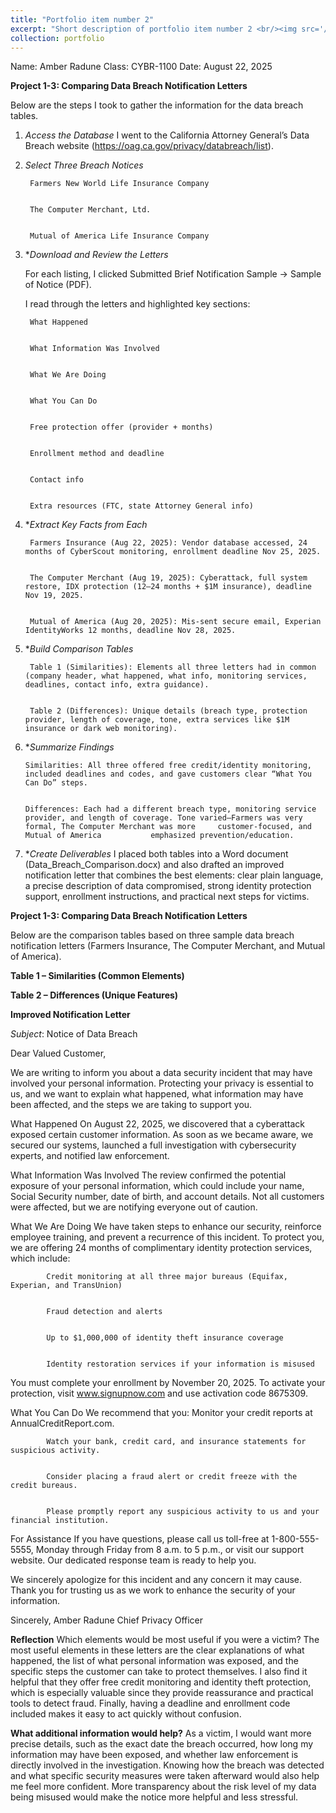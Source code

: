 ```yaml
---
title: "Portfolio item number 2"
excerpt: "Short description of portfolio item number 2 <br/><img src='/images/500x300.png'>"
collection: portfolio
---
```


Name: Amber Radune
Class: CYBR-1100
Date: August 22, 2025

**Project 1-3: Comparing Data Breach Notification Letters**

Below are the steps I took to gather the information for the data breach tables.

1. *Access the Database*
        I went to the California Attorney General’s Data Breach website (https://oag.ca.gov/privacy/databreach/list).


2. *Select Three Breach Notices*
   
        Farmers New World Life Insurance Company


        The Computer Merchant, Ltd.


        Mutual of America Life Insurance Company


4. **Download and Review the Letters*
   
   For each listing, I clicked Submitted Brief Notification Sample → Sample of Notice (PDF).


   I read through the letters and highlighted key sections:


        What Happened
   
   
        What Information Was Involved
   
   
        What We Are Doing
   
   
        What You Can Do
   
   
        Free protection offer (provider + months)
   
   
        Enrollment method and deadline
   
   
        Contact info
   
   
        Extra resources (FTC, state Attorney General info)


6. **Extract Key Facts from Each*
   
        Farmers Insurance (Aug 22, 2025): Vendor database accessed, 24 months of CyberScout monitoring, enrollment deadline Nov 25, 2025.
   
   
        The Computer Merchant (Aug 19, 2025): Cyberattack, full system restore, IDX protection (12–24 months + $1M insurance), deadline Nov 19, 2025.
   
   
        Mutual of America (Aug 20, 2025): Mis-sent secure email, Experian IdentityWorks 12 months, deadline Nov 28, 2025.


8. **Build Comparison Tables*
   
        Table 1 (Similarities): Elements all three letters had in common (company header, what happened, what info, monitoring services, deadlines, contact info, extra guidance).


        Table 2 (Differences): Unique details (breach type, protection provider, length of coverage, tone, extra services like $1M insurance or dark web monitoring).


10. **Summarize Findings*
    
        Similarities: All three offered free credit/identity monitoring, included deadlines and codes, and gave customers clear “What You Can Do” steps.


        Differences: Each had a different breach type, monitoring service provider, and length of coverage. Tone varied—Farmers was very formal, The Computer Merchant was more     customer-focused, and Mutual of America           emphasized prevention/education.


12. **Create Deliverables*
        I placed both tables into a Word document (Data_Breach_Comparison.docx) and also drafted an improved notification letter that combines the best elements: clear plain language, a precise description of data compromised, strong identity protection support, enrollment instructions, and practical next steps for victims.


**Project 1-3: Comparing Data Breach Notification Letters**

Below are the comparison tables based on three sample data breach notification letters (Farmers Insurance, The Computer Merchant, and Mutual of America).

**Table 1 – Similarities (Common Elements)**





**Table 2 – Differences (Unique Features)**








**Improved Notification Letter**

*Subject*: Notice of Data Breach

Dear Valued Customer,

We are writing to inform you about a data security incident that may have involved your personal information. Protecting your privacy is essential to us, and we want to explain what happened, what information may have been affected, and the steps we are taking to support you.

What Happened
    On August 22, 2025, we discovered that a cyberattack exposed certain customer information. As soon as we became aware, we secured our systems, launched a full investigation with cybersecurity experts, and notified law enforcement.

What Information Was Involved
    The review confirmed the potential exposure of your personal information, which could include your name, Social Security number, date of birth, and account details. Not all customers were affected, but we are notifying everyone out of caution.

What We Are Doing
    We have taken steps to enhance our security, reinforce employee training, and prevent a recurrence of this incident. To protect you, we are offering 24 months of complimentary identity protection services, which include:
    
            Credit monitoring at all three major bureaus (Equifax, Experian, and TransUnion)


            Fraud detection and alerts


            Up to $1,000,000 of identity theft insurance coverage


            Identity restoration services if your information is misused


You must complete your enrollment by November 20, 2025. To activate your protection, visit www.signupnow.com and use activation code 8675309.

What You Can Do
We recommend that you:
            Monitor your credit reports at AnnualCreditReport.com.


            Watch your bank, credit card, and insurance statements for suspicious activity.


            Consider placing a fraud alert or credit freeze with the credit bureaus.


            Please promptly report any suspicious activity to us and your financial institution.


For Assistance
If you have questions, please call us toll-free at 1-800-555-5555, Monday through Friday from 8 a.m. to 5 p.m., or visit our support website. Our dedicated response team is ready to help you.

We sincerely apologize for this incident and any concern it may cause. Thank you for trusting us as we work to enhance the security of your information.

Sincerely,
Amber Radune
Chief Privacy Officer


**Reflection**
Which elements would be most useful if you were a victim?
The most useful elements in these letters are the clear explanations of what happened, the list of what personal information was exposed, and the specific steps the customer can take to protect themselves. I also find it helpful that they offer free credit monitoring and identity theft protection, which is especially valuable since they provide reassurance and practical tools to detect fraud. Finally, having a deadline and enrollment code included makes it easy to act quickly without confusion.

**What additional information would help?**
As a victim, I would want more precise details, such as the exact date the breach occurred, how long my information may have been exposed, and whether law enforcement is directly involved in the investigation. Knowing how the breach was detected and what specific security measures were taken afterward would also help me feel more confident. More transparency about the risk level of my data being misused would make the notice more helpful and less stressful.
